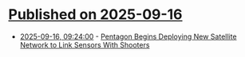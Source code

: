 # [Published on 2025-09-16](index.md)

* [2025-09-16, 09:24:00](https://soylentnews.org/article.pl?sid=25/09/15/1928240&from=rss) - [Pentagon Begins Deploying New Satellite Network to Link Sensors With Shooters](https://soylentnews.org/article.pl?sid=25/09/15/1928240&from=rss)
